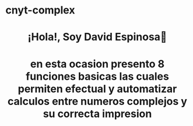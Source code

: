 # cnyt-complex
<div align="center">
    <h1>
        ¡Hola!, Soy David Espinosa👋
      <br>
    </h1>
</div>
<div align="center">
    <h1>
        en esta ocasion presento 8 funciones basicas las cuales permiten efectual y automatizar calculos entre numeros complejos y su correcta impresion
      <br>
    </h1>
</div>
